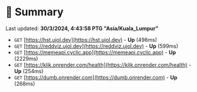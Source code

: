 # 📖 Summary
Last updated: **30/3/2024, 4:43:58 PTG "Asia/Kuala_Lumpur"**

- `GET` [https://hst.ujol.dev](https://hst.ujol.dev) - **Up** (498ms)
- `GET` [https://reddviz.ujol.dev](https://reddviz.ujol.dev) - **Up** (599ms)
- `GET` [https://memeapi.cyclic.app](https://memeapi.cyclic.app) - **Up** (2229ms)
- `GET` [https://klik.onrender.com/health](https://klik.onrender.com/health) - **Up** (254ms)
- `GET` [https://dumb.onrender.com](https://dumb.onrender.com) - **Up** (268ms)
